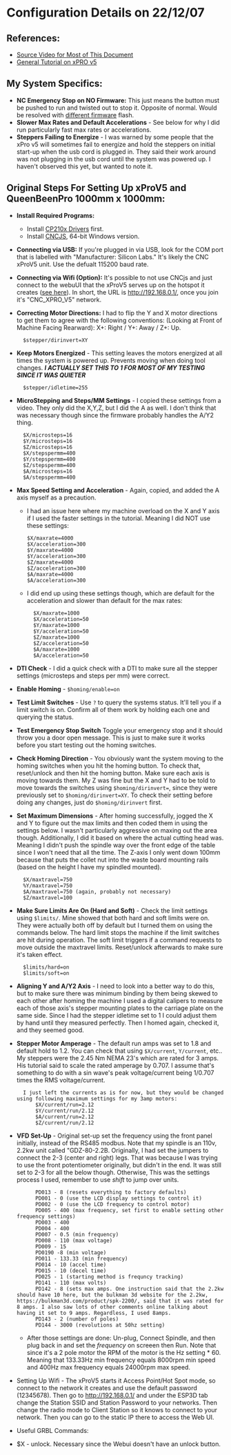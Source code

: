# Configuration Details on 22/12/07

## References:
- [Source Video for Most of This Document](https://youtu.be/I2wec_L6j14)
- [General Tutorial on xPRO v5](https://makerhardware.net/knowledge-base/faqs/xpro-v5-faq/)

## My System Specifics:
- **NC Emergency Stop on NO Firmware:** This just means the button must be pushed to run and twisted out to stop it. Opposite of normal. Would be resolved with [different firmware](https://github.com/Spark-Concepts/xPro-V5/tree/main/Firmware) flash.
- **Slower Max Rates and Default Accelerations** - See below for why I did run particularly fast max rates or accelerations.
- **Steppers Failing to Energize** - I was warned by some people that the xPro v5 will sometimes fail to energize and hold the steppers on initial start-up when the usb cord is plugged in. They said their work around was not plugging in the usb cord until the system was powered up. I haven't observed this yet, but wanted to note it.

## Original Steps For Setting Up xProV5 and QueenBeenPro 1000mm x 1000mm:

- **Install Required Programs:**
    - Install [CP210x Drivers](https://www.silabs.com/developers/usb-to-uart-bridge-vcp-drivers?tab=downloads) first.
    - Install [CNCJS](https://github.com/cncjs/cncjs/releases), 64-bit Windows version.

- **Connecting via USB:** If you're plugged in via USB, look for the COM port that is labelled with "Manufacturer: Silicon Labs." It's likely the CNC xProV5 unit. Use the defualt 115200 baud rate.

- **Connecting via Wifi (Option):** It's possible to not use CNCjs and just connect to the webuUI that the xProV5 serves up on the hotspot it creates ([see here](https://github.com/Spark-Concepts/xPro-V5/wiki/Wifi_guide)). In short, the URL is http://192.168.0.1/, once you join it's "CNC_XPRO_V5" network.

- **Correcting Motor Directions:** I had to flip the Y and X motor directions to get them to agree with the following conventions: (Looking at Front of Machine Facing Rearward):  X+: Right / Y+: Away / Z+: Up.

        $stepper/dirinvert=XY

- **Keep Motors Energized** - This setting leaves the motors energized at all times the system is powered up. Prevents moving when doing tool changes. ***I ACTUALLY SET THIS TO 1 FOR MOST OF MY TESTING SINCE IT WAS QUIETER***

        $stepper/idletime=255

- **MicroStepping and Steps/MM Settings** - I copied these settings from a video. They only did the X,Y,Z, but I did the A as well. I don't think that was necessary though since the firmware probably handles the A/Y2 thing.

        $X/microsteps=16
        $Y/microsteps=16
        $Z/microsteps=16
        $X/stepspermm=400
        $Y/stepspermm=400
        $Z/stepspermm=400
        $A/microsteps=16
        $A/stepspermm=400

- **Max Speed Setting and Acceleration** - Again, copied, and added the A axis myself as a precaution. 
    -   I had an issue here where my machine overload on the X and Y axis if I used the faster settings in the tutorial. Meaning I did NOT use these settings:

            $X/maxrate=4000
            $X/acceleration=300
            $Y/maxrate=4000
            $Y/acceleration=300
            $Z/maxrate=4000
            $Z/acceleration=300
            $A/maxrate=4000
            $A/acceleration=300

    - I did end up using these settings though, which are default for the acceleration and slower than default for the max rates:

            $X/maxrate=1000
            $X/acceleration=50
            $Y/maxrate=1000
            $Y/acceleration=50
            $Z/maxrate=1000
            $Z/acceleration=50
            $A/maxrate=1000
            $A/acceleration=50
   
- **DTI Check** - I did a quick check with a DTI to make sure all the stepper settings (microsteps and steps per mm) were correct.
- **Enable Homing** - `$homing/enable=on`
- **Test Limit Switches** - Use `?` to query the systems status. It'll tell you if a limit switch is on. Confirm all of them work by holding each one and querying the status.
- **Test Emergency Stop Switch** Toggle your emergency stop and it should throw you a door open message. This is just to make sure it works before you start testing out the homing switches.
- **Check Homing Direction** - You obviously want the system moving to the homing switches when you hit the homing button. To check that, reset/unlock and then hit the homing button. Make sure each axis is moving towards them. My Z was fine but the X and Y had to be told to move towards the switches using `$homing/dirinvert=`, since they were previously set to `$homing/dirinvert=XY`. To check their setting before doing any changes, just do `$homing/dirinvert` first.
- **Set Maximum Dimensions** - After homing successfully, jogged the X and Y to figure out the max limits and then coded them in using the settings below. I wasn't particularly aggressive on maxing out the area though. Additionally, I did it based on where the actual cutting head was. Meaning I didn't push the spindle way over the front edge of the table since I won't need that all the time. The Z-axis I only went down 100mm because that puts the collet nut into the waste board mounting rails (based on the height I have my spindled mounted).

        $X/maxtravel=750
        %Y/maxtravel=750
        $A/maxtravel=750 (again, probably not necessary)
        $Z/maxtravel=100
- **Make Sure Limits Are On (Hard and Soft)** - Check the limit settings using `$limits/`. Mine showed that both hard and soft limits were on. They were actually both off by default but I turned them on using the commands below. The hard limit stops the machine if the limit switches are hit during operation. The soft limit triggers if a command requests to move outside the maxtravel limits. Reset/unlock afterwards to make sure it's taken effect.

        $limits/hard=on
        $limits/soft=on

- **Aligning Y and A/Y2 Axis** - I need to look into a better way to do this, but to make sure there was minimum binding by them being skewed to each other after homing the machine I used a digital calipers to measure each of those axis's stepper mounting plates to the carriage plate on the same side. Since I had the stepper idletime set to 1 I could adjust them by hand until they measured perfectly. Then I homed again, checked it, and they seemed good.
- **Stepper Motor Amperage** - The default run amps was set to 1.8 and default hold to 1.2. You can check that using `$X/current`, `Y/current`, etc.. My steppers were the 2.45 Nm NEMA 23's which are rated for 3 amps. His tutorial said to scale the rated amperage by 0.707. I assume that's something to do with a sin wave's peak voltage/current being 1/0.707 times the RMS voltage/current.

        I just left the currents as is for now, but they would be changed using following maximum settings for my 3amp motors:
            $X/current/run=2.12
            $Y/current/run/2.12
            $A/current/run=2.12
            $Z/current/run/2.12

- **VFD Set-Up** - Original set-up set the frequency using the front panel initially, instead of the RS485 modbus. Note that my spindle is an 110v, 2.2kw unit called "GDZ-80-2.2B. Originally, I had set the jumpers to connect the 2-3 (center and right) legs. That was because I was trying to use the front potentiometer originally, but didn't in the end. It was still set to 2-3 for all the below though. Otherwise, This was the settings process I used, remember to use *shift* to jump over units.
    
            PD013 - 8 (resets everything to factory defaults)
            PD001 - 0 (use the LCD display settings to control it)
            PD002 - 0 (use the LCD frequency to control motor)
            PD005 - 400 (max frequency, set first to enable setting other frequency settings)
            PD003 - 400
            PD004 - 400 
            PD007 - 0.5 (min frequency)
            PD008 - 110 (max voltage)
            PD009 - 15
            PD0190 -8 (min voltage)
            PD011 - 133.33 (min frequency)
            PD014 - 10 (accel time)
            PD015 - 10 (decel time)
            PD025 - 1 (starting method is frequncy tracking)
            PD141 - 110 (max volts)
            PD142 - 8 (sets max amps. One instruction said that the 2.2kw should have 10 here, but the bulkman 3d website for the 2.2kw, https://bulkman3d.com/product/spk-2200/, said that it was rated for 8 amps. I also saw lots of other comments online talking about having it set to 9 amps. Regardless, I used 8amps.
            PD143 - 2 (number of poles)
            PD144 - 3000 (revolutions at 50hz setting)
                     
    - After those settings are done: Un-plug, Connect Spindle, and then plug back in and set the *frequency* on screeen then Run. Note that since it's a 2 pole motor the RPM of the motor is the Hz setting * 60. Meaning that 133.33Hz min frequency equals 8000rpm min speed and 400Hz max frequency equals 24000rpm max speed.


- Setting Up Wifi - The xProV5 starts it Access Point/Hot Spot mode, so connect to the network it creates and use the default password (12345678). Then go to http://192.168.0.1/ and under the ESP3D tab change the Station SSID and Station Password to your networks. Then change the radio mode to Client Station so it knows to connect to your network. Then you can go to the static IP there to access the Web UI.

- Useful GRBL Commands:
- $X - unlock. Necessary since the Webui doesn't have an unlock button.
